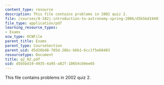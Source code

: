 ```yaml
---
content_type: resource
description: This file contains problems in 2002 quiz 2.
file: /courses/8-282j-introduction-to-astronomy-spring-2006/d5b5bd1949354a95a82f10654cb0ee65_q2_02.pdf
file_type: application/pdf
learning_resource_types:
- Exams
ocw_type: OCWFile
parent_title: Exams
parent_type: CourseSection
parent_uid: d5d26b48-785d-28bc-b6b1-6cc1f5e68483
resourcetype: Document
title: q2_02.pdf
uid: d5b5bd19-4935-4a95-a82f-10654cb0ee65
---
```

This file contains problems in 2002 quiz 2.

